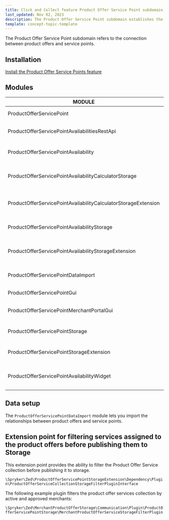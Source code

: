 ```yaml
---
title: Click and Collect feature Product Offer Service Point subdomain walkthrough
last_updated: Nov 02, 2023
description: The Product Offer Service Point subdomain establishes the connection between product offers and service points, uct offers before publishing them to storage.
template: concept-topic-template
---
```



The Product Offer Service Point subdomain refers to the connection between product offers and service points.

## Installation

[Install the Product Offer Service Points feature](/docs/pbc/all/install-features/{{page.version}}/install-the-product-offer-service-points-feature.html)

## Modules

| MODULE                                                         | EXPECTED DIRECTORY                                                                   |
|----------------------------------------------------------------|--------------------------------------------------------------------------------------|
| ProductOfferServicePoint                                       | vendor/spryker/product-offer-service-point                                           |
| ProductOfferServicePointAvailabilitiesRestApi                  | vendor/spryker/product-offer-service-point-availabilities-rest-api                   |
| ProductOfferServicePointAvailability                           | vendor/spryker/product-offer-service-point-availability                              |
| ProductOfferServicePointAvailabilityCalculatorStorage          | vendor/spryker/product-offer-service-point-availability-calculator-storage           |
| ProductOfferServicePointAvailabilityCalculatorStorageExtension | vendor/spryker/product-offer-service-point-availability-calculator-storage-extension |
| ProductOfferServicePointAvailabilityStorage                    | vendor/spryker/product-offer-service-point-availability-storage                      |
| ProductOfferServicePointAvailabilityStorageExtension           | vendor/spryker/product-offer-service-point-availability-storage-extension            |
| ProductOfferServicePointDataImport                             | vendor/spryker/product-offer-service-point-data-import                               |
| ProductOfferServicePointGui                                    | vendor/spryker/product-offer-service-point-gui                                       |
| ProductOfferServicePointMerchantPortalGui                      | vendor/spryker/product-offer-service-point-merchant-portal-gui                       |
| ProductOfferServicePointStorage                                | vendor/spryker/product-offer-service-point-storage                                   |
| ProductOfferServicePointStorageExtension                       | vendor/spryker/product-offer-service-point-storage-extension                         |
| ProductOfferServicePointAvailabilityWidget                     | vendor/spryker-shop/product-offer-service-point-availability-widget                  |

## Data setup

The `ProductOfferServicePointDataImport` module lets you import the relationships between product offers and service points.

## Extension point for filtering services assigned to the product offers before publishing them to Storage

This extension point provides the ability to filter the Product Offer Service collection before publishing it to storage.

`\Spryker\Zed\ProductOfferServicePointStorageExtension\Dependency\Plugin\ProductOfferServiceCollectionStorageFilterPluginInterface`

The following example plugin filters the product offer services collection by active and approved merchants:

`\Spryker\Zed\MerchantProductOfferStorage\Communication\Plugin\ProductOfferServicePointStorage\MerchantProductOfferServiceStorageFilterPlugin`
